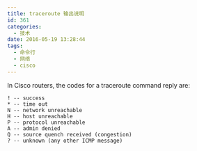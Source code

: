 ```yaml
---
title: traceroute 输出说明
id: 361
categories:
  - 技术
date: 2016-05-19 13:28:44
tags:
  - 命令行
  - 网络
  - cisco
---
```


In Cisco routers, the codes for a traceroute command reply are:

```
! -- success
* -- time out
N -- network unreachable
H -- host unreachable
P -- protocol unreachable
A -- admin denied
Q -- source quench received (congestion)
? -- unknown (any other ICMP message)
```
